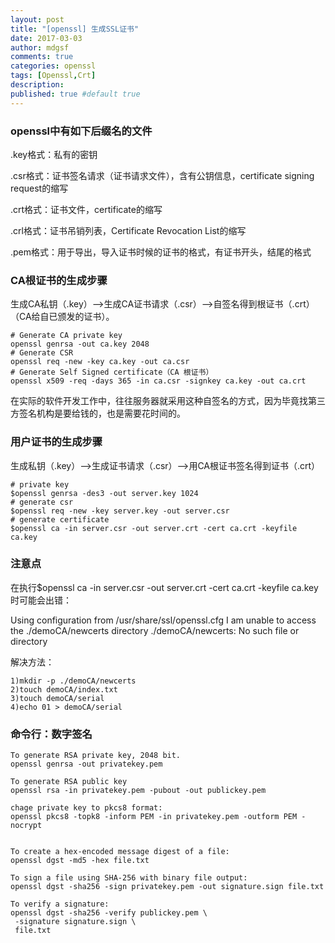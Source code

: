 ```yaml
---
layout: post
title: "[openssl] 生成SSL证书"
date: 2017-03-03
author: mdgsf
comments: true
categories: openssl
tags: [Openssl,Crt]
description:
published: true #default true
---
```


### openssl中有如下后缀名的文件

.key格式：私有的密钥

.csr格式：证书签名请求（证书请求文件），含有公钥信息，certificate signing request的缩写

.crt格式：证书文件，certificate的缩写

.crl格式：证书吊销列表，Certificate Revocation List的缩写

.pem格式：用于导出，导入证书时候的证书的格式，有证书开头，结尾的格式

### CA根证书的生成步骤

生成CA私钥（.key）-->生成CA证书请求（.csr）-->自签名得到根证书（.crt）（CA给自已颁发的证书）。

```
# Generate CA private key
openssl genrsa -out ca.key 2048
# Generate CSR
openssl req -new -key ca.key -out ca.csr
# Generate Self Signed certificate（CA 根证书）
openssl x509 -req -days 365 -in ca.csr -signkey ca.key -out ca.crt
```

在实际的软件开发工作中，往往服务器就采用这种自签名的方式，因为毕竟找第三方签名机构是要给钱的，也是需要花时间的。

### 用户证书的生成步骤

生成私钥（.key）-->生成证书请求（.csr）-->用CA根证书签名得到证书（.crt）

```
# private key
$openssl genrsa -des3 -out server.key 1024
# generate csr
$openssl req -new -key server.key -out server.csr
# generate certificate
$openssl ca -in server.csr -out server.crt -cert ca.crt -keyfile ca.key
```

### 注意点

在执行$openssl ca -in server.csr -out server.crt -cert ca.crt -keyfile ca.key时可能会出错：

Using configuration from /usr/share/ssl/openssl.cfg I am unable to access the ./demoCA/newcerts directory ./demoCA/newcerts: No such file or directory

解决方法：

```
1)mkdir -p ./demoCA/newcerts
2)touch demoCA/index.txt
3)touch demoCA/serial
4)echo 01 > demoCA/serial
```

### 命令行：数字签名

```
To generate RSA private key, 2048 bit.
openssl genrsa -out privatekey.pem

To generate RSA public key
openssl rsa -in privatekey.pem -pubout -out publickey.pem

chage private key to pkcs8 format:
openssl pkcs8 -topk8 -inform PEM -in privatekey.pem -outform PEM -nocrypt


To create a hex-encoded message digest of a file:
openssl dgst -md5 -hex file.txt

To sign a file using SHA-256 with binary file output:
openssl dgst -sha256 -sign privatekey.pem -out signature.sign file.txt

To verify a signature:
openssl dgst -sha256 -verify publickey.pem \
 -signature signature.sign \
 file.txt
```

